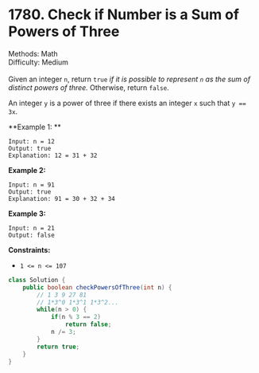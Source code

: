 # 1780. Check if Number is a Sum of Powers of Three  

  Methods: Math </br> Difficulty: Medium </br> </br>Given an integer `n`, return `true` *if it is possible to represent *`n`* as the sum of distinct powers of three.* Otherwise, return `false`.

An integer `y` is a power of three if there exists an integer `x` such that `y == 3x`.

**Example 1:  **

```plain text
Input: n = 12
Output: true
Explanation: 12 = 31 + 32
```

**Example 2:**

```plain text
Input: n = 91
Output: true
Explanation: 91 = 30 + 32 + 34
```

**Example 3:**

```plain text
Input: n = 21
Output: false
```

**Constraints:**

- `1 <= n <= 107`
```java
class Solution {
    public boolean checkPowersOfThree(int n) {
        // 1 3 9 27 81
        // 1*3^0 1*3^1 1*3^2...
        while(n > 0) {
            if(n % 3 == 2)
                return false;
            n /= 3;
        }
        return true;
    }
}
```

